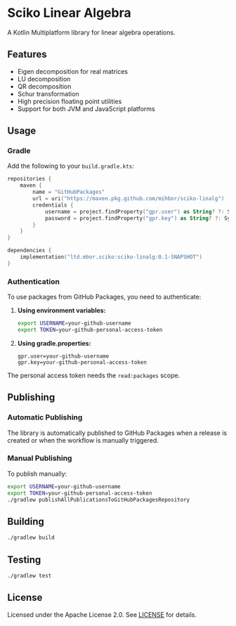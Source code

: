 # Sciko Linear Algebra

A Kotlin Multiplatform library for linear algebra operations.

## Features

- Eigen decomposition for real matrices
- LU decomposition
- QR decomposition
- Schur transformation
- High precision floating point utilities
- Support for both JVM and JavaScript platforms

## Usage

### Gradle

Add the following to your `build.gradle.kts`:

```kotlin
repositories {
    maven {
        name = "GitHubPackages"
        url = uri("https://maven.pkg.github.com/mihbor/sciko-linalg")
        credentials {
            username = project.findProperty("gpr.user") as String? ?: System.getenv("USERNAME")
            password = project.findProperty("gpr.key") as String? ?: System.getenv("TOKEN")
        }
    }
}

dependencies {
    implementation("ltd.mbor.sciko:sciko-linalg:0.1-SNAPSHOT")
}
```

### Authentication

To use packages from GitHub Packages, you need to authenticate:

1. **Using environment variables:**
   ```bash
   export USERNAME=your-github-username
   export TOKEN=your-github-personal-access-token
   ```

2. **Using gradle.properties:**
   ```properties
   gpr.user=your-github-username
   gpr.key=your-github-personal-access-token
   ```

The personal access token needs the `read:packages` scope.

## Publishing

### Automatic Publishing

The library is automatically published to GitHub Packages when a release is created or when the workflow is manually triggered.

### Manual Publishing

To publish manually:

```bash
export USERNAME=your-github-username
export TOKEN=your-github-personal-access-token
./gradlew publishAllPublicationsToGitHubPackagesRepository
```

## Building

```bash
./gradlew build
```

## Testing

```bash
./gradlew test
```

## License

Licensed under the Apache License 2.0. See [LICENSE](LICENSE) for details.